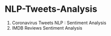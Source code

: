 # NLP-Tweets-Analysis
1. Coronavirus Tweets NLP : Sentiment Analysis
2. IMDB Reviews Sentiment Analysis
